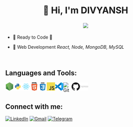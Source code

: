 <!-- ### Hi there 👋 -->
<h1 align="center">👋 Hi, I'm DIVYANSH</h1>
<h3 align="center"> <img src="https://readme-typing-svg.herokuapp.com?color=0357F7&lines=Full+Stack+Developer+%3A)" /> </h3>

- 🌱 Ready to Code 🚀

- 🤔 Web Development *React, Node, MongoDB, MySQL*
<br>

## Languages and Tools:

<img align="left" alt="NodeJS" width="26px" src="https://raw.githubusercontent.com/github/explore/80688e429a7d4ef2fca1e82350fe8e3517d3494d/topics/nodejs/nodejs.png">

<img align="left" alt="Python" width="26px" src="https://raw.githubusercontent.com/github/explore/80688e429a7d4ef2fca1e82350fe8e3517d3494d/topics/python/python.png">

<img align="left" alt="React.js" width="26px" src="https://raw.githubusercontent.com/github/explore/80688e429a7d4ef2fca1e82350fe8e3517d3494d/topics/react/react.png">

<img align="left" alt="HTML5" width="26px" src="https://raw.githubusercontent.com/github/explore/80688e429a7d4ef2fca1e82350fe8e3517d3494d/topics/html/html.png" />

<img align="left" alt="CSS3" width="26px" src="https://raw.githubusercontent.com/github/explore/80688e429a7d4ef2fca1e82350fe8e3517d3494d/topics/css/css.png" />

<img align="left" alt="Javascript" width="26px" src="https://raw.githubusercontent.com/github/explore/80688e429a7d4ef2fca1e82350fe8e3517d3494d/topics/javascript/javascript.png">

<img align="left" alt="Visual Studio Code" width="26px" src="https://raw.githubusercontent.com/github/explore/80688e429a7d4ef2fca1e82350fe8e3517d3494d/topics/visual-studio-code/visual-studio-code.png" />

<img align="left" alt="Git" width="26px" src="https://img.icons8.com/color/48/000000/git.png" />

<img align="left" alt="GitHub" width="26px" src="https://raw.githubusercontent.com/github/explore/78df643247d429f6cc873026c0622819ad797942/topics/github/github.png" />

<img align="left" alt="Express" width="26px" src="https://raw.githubusercontent.com/github/explore/80688e429a7d4ef2fca1e82350fe8e3517d3494d/topics/express/express.png">

<br><br>
<!--
## Github Overview:
<table>
  <tr>
    <td><img src="https://github-readme-stats.vercel.app/api?username=sagar1902&show_icons=true&theme=dark&locale=en" alt="sagar1902" /></td>
    <td><img align="center" src="https://github-readme-streak-stats.herokuapp.com/?user=sagar1902&theme=dark" alt="sagar1902" /></td>
  </tr>
  <tr>
    <td><img src="https://github-readme-stats.vercel.app/api/top-langs?username=sagar1902&show_icons=true&theme=dark&locale=en&layout=compact" alt="sagar1902" /></td>
  </tr>
  
</table>
<!-- <div style="display:flex">
<img width="470px" height="180px" src = "https://github-readme-stats.vercel.app/api/top-langs/?username=sagar1902&show_icons=true&layout=compact&theme=radical" alt="Most Used Languages">
<img width="470px" height="180px" src="https://github-readme-stats.vercel.app/api?username=sagar1902&count_private=true&show_icons=true&theme=radical" alt="GitHub Status"/>
</div> -->

## Connect with me:
<div align="left">
  <a href="https://www.linkedin.com/in/divyansh-agarwal-403133215/"><img alt="LinkedIn" src="https://img.shields.io/badge/linkedin-%230077B5.svg?style=for-the-badge&logo=linkedin&logoColor=white"/></a>
  <a href="mailto:divyanshagarwal201@gmail.com"><img alt="Gmail" src="https://img.shields.io/badge/Gmail-D14836?style=for-the-badge&logo=gmail&logoColor=white"/></a>
<!--    <a href="https://www.instagram.com/sagar1902"><img alt="Instagram" src="https://img.shields.io/badge/Instagram-E4405F?style=for-the-badge&logo=instagram&logoColor=white"/></a> -->
  <a href="https://t.me/sagar2002pj"><img alt="Telegram" src="https://img.shields.io/badge/Telegram-2CA5E0?style=for-the-badge&logo=telegram&logoColor=white" /></a>
</div>



<!-- - 👨‍💻 Check out my personal portfolio : *<a href="https://jigarsable.vercel.app" target="_blank">Portfolio</a>* -->
<!--
*sagar1902/sagar1902* is a ✨ special ✨ repository because its `README.md` (this file) appears on your GitHub profile.

Here are some ideas to get you started:

- 🔭 I’m currently working on ...
- 🌱 I’m currently learning ...
- 👯 I’m looking to collaborate on ...
- 🤔 I’m looking for help with ...
- 💬 Ask me about ...
- 📫 How to reach me: ...
- 😄 Pronouns: ...
- ⚡ Fun fact: ...
-->

